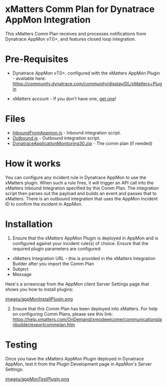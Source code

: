 
# xMatters Comm Plan for Dynatrace AppMon Integration
This xMatters Comm Plan receives and processes notifications from Dynatrace AppMon v7.0+, and features closed loop integration. 

# Pre-Requisites
* Dynatrace AppMon v7.0+, configured with the xMatters AppMon Plugin - available here: https://community.dynatrace.com/community/display/DL/xMatters+Plugin

* xMatters account - If you don't have one, [get one](https://www.xmatters.com)!

# Files
* [InboundFromAppmon.js](InboundFromAppmon.js) - Inbound integration script.
* [Outbound.js](Outbound.js) - Outbound integration script.
* [DynatraceApplicationMonitoring30.zip](DynatraceApplicationMonitoring.zip) - The comm plan (if needed) 

# How it works

You can configure any incident rule in Dynatrace AppMon to use the xMatters plugin. When such a rule fires, it will trigger an API call into the xMatters Inbound Integration specified by this Comm Plan. The integration script then parses out the payload and builds an event and passes that to xMatters. There is an outbound integration that uses the AppMon Incident ID to confirm the incident in AppMon.

# Installation
1. Ensure that the xMatters AppMon Plugin is deployed in AppMon and is configured against your incident rule(s) of choice. Ensure that the required plugin parameters are configured:

* xMatters Integration URL - this is provided in the xMatters Integration Builder after you import the Comm Plan
* Subject
* Message

Here's a screencap from the AppMon client Server Settings page that shows you how to install plugins:

[images/appMonInstallPlugin.png](appfoo) 

2. Ensure that this Comm Plan has been deployed into xMatters. For help on configuring Comm Plans, please see this link:
https://help.xmatters.com/OnDemand/xmodwelcome/communicationplanbuilder/exportcommplan.htm
   
# Testing
Once you have the xMatters AppMon Plugin deployed in Dynatrace AppMon, test it from the Plugin Development page in AppMon's Server Settings:

[images/appMonTestPlugin.png](appbar) 
